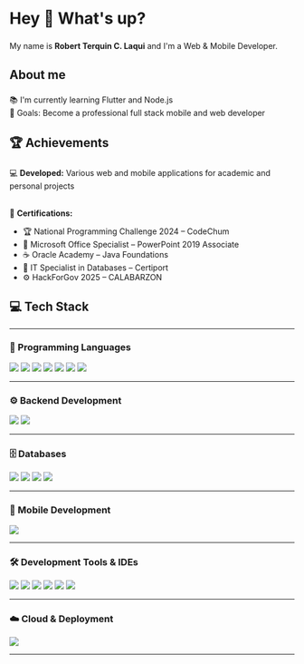 <h1 align="left">Hey 👋 What's up?</h1>

###

<p align="left">My name is <b>Robert Terquin C. Laqui</b> and I'm a Web & Mobile Developer.</p>

###

<h2 align="left">About me</h2>

###

<p align="left">
📚 I'm currently learning Flutter and Node.js<br>
🎯 Goals: Become a professional full stack mobile and web developer<br>
</p>

###

<h2 align="left">🏆 Achievements</h2>

###

<p align="left">
💻 <b>Developed:</b> Various web and mobile applications for academic and personal projects<br><br>

🏅 <b>Certifications:</b>
<ul align="left">
  <li>🏆 National Programming Challenge 2024 – CodeChum</li>
  <li>💼 Microsoft Office Specialist – PowerPoint 2019 Associate</li>
  <li>☕ Oracle Academy – Java Foundations</li>
  <li>🧠 IT Specialist in Databases – Certiport</li>
  <li>⚙️ HackForGov 2025 – CALABARZON</li>
</ul>
</p>

###

<h2 align="left">💻 Tech Stack</h2>

---

<h3 align="left">🧠 Programming Languages</h3>

<p align="left">
  <img src="https://img.shields.io/badge/HTML5-E34F26?style=for-the-badge&logo=html5&logoColor=white"/>
  <img src="https://img.shields.io/badge/CSS3-1572B6?style=for-the-badge&logo=css3&logoColor=white"/>
  <img src="https://img.shields.io/badge/JavaScript-F7DF1E?style=for-the-badge&logo=javascript&logoColor=black"/>
  <img src="https://img.shields.io/badge/Java-ED8B00?style=for-the-badge&logo=openjdk&logoColor=white"/>
  <img src="https://img.shields.io/badge/C-00599C?style=for-the-badge&logo=c&logoColor=white"/>
  <img src="https://img.shields.io/badge/Python-3776AB?style=for-the-badge&logo=python&logoColor=white"/>
  <img src="https://img.shields.io/badge/Dart-0175C2?style=for-the-badge&logo=dart&logoColor=white"/>
</p>

---

<h3 align="left">⚙️ Backend Development</h3>

<p align="left">
  <img src="https://img.shields.io/badge/Node.js-43853D?style=for-the-badge&logo=node.js&logoColor=white"/>
  <img src="https://img.shields.io/badge/Express.js-000000?style=for-the-badge&logo=express&logoColor=white"/>
</p>

---

<h3 align="left">🗄️ Databases</h3>

<p align="left">
  <img src="https://img.shields.io/badge/MySQL-4479A1?style=for-the-badge&logo=mysql&logoColor=white"/>
  <img src="https://img.shields.io/badge/Supabase-3ECF8E?style=for-the-badge&logo=supabase&logoColor=white"/>
  <img src="https://img.shields.io/badge/Firebase-FFCA28?style=for-the-badge&logo=firebase&logoColor=black"/>
  <img src="https://img.shields.io/badge/MongoDB-4EA94B?style=for-the-badge&logo=mongodb&logoColor=white"/>
</p>

---

<h3 align="left">📱 Mobile Development</h3>

<p align="left">
  <img src="https://img.shields.io/badge/Flutter-02569B?style=for-the-badge&logo=flutter&logoColor=white"/>
</p>

---

<h3 align="left">🛠️ Development Tools & IDEs</h3>

<p align="left">
  <img src="https://img.shields.io/badge/Git-F05032?style=for-the-badge&logo=git&logoColor=white"/>
  <img src="https://img.shields.io/badge/GitHub-181717?style=for-the-badge&logo=github&logoColor=white"/>
  <img src="https://img.shields.io/badge/Android_Studio-3DDC84?style=for-the-badge&logo=android-studio&logoColor=white"/>
  <img src="https://img.shields.io/badge/VSCode-0078D4?style=for-the-badge&logo=visual-studio-code&logoColor=white"/>
  <img src="https://img.shields.io/badge/NetBeans-1B6AC6?style=for-the-badge&logo=apache-netbeans-ide&logoColor=white"/>
  <img src="https://img.shields.io/badge/Postman-FF6C37?style=for-the-badge&logo=postman&logoColor=white"/>
</p>

---

<h3 align="left">☁️ Cloud & Deployment</h3>

<p align="left">
  <img src="https://img.shields.io/badge/Render-46E3B7?style=for-the-badge&logo=render&logoColor=white"/>
</p>

---
